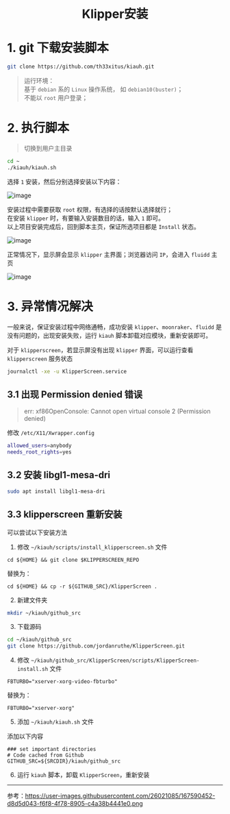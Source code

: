 # <center> Klipper安装

# 1. git 下载安装脚本

``` bash
git clone https://github.com/th33xitus/kiauh.git
```

> 运行环境：  
> 基于 `debian` 系的 `Linux` 操作系统， 如 `debian10(buster)`；  
> 不能以 `root` 用户登录；  

# 2. 执行脚本

> 切换到用户主目录

``` bash
cd ~
./kiauh/kiauh.sh
```

选择 `1` 安装，然后分别选择安装以下内容：

![image](https://user-images.githubusercontent.com/26021085/165011078-8f491940-5ce2-486d-9dd3-504d64546b8f.png)

安装过程中需要获取 `root` 权限，有选择的话按默认选择就行；  
在安装 `klipper` 时，有要输入安装数目的话，输入 `1` 即可。  
以上项目安装完成后，回到脚本主页，保证所选项目都是 `Install` 状态。  

![image](https://user-images.githubusercontent.com/26021085/165014995-1c6a10f4-0428-490d-b003-0243fe2324a8.png)

正常情况下，显示屏会显示 `klipper` 主界面；浏览器访问 `IP`，会进入 `fluidd` 主页

![image](https://user-images.githubusercontent.com/26021085/165012239-3c9b5917-f503-4ca1-be42-982107827430.png)

# 3. 异常情况解决

一般来说，保证安装过程中网络通畅，成功安装 `klipper`、`moonraker`、`fluidd` 是没有问题的，出现安装失败，运行 `kiauh` 脚本卸载对应模块，重新安装即可。

对于 `klipperscreen`，若显示屏没有出现 `klipper` 界面，可以运行查看 `klipperscreen` 服务状态

``` bash
journalctl -xe -u KlipperScreen.service
```

## 3.1 出现 Permission denied 错误

> err: xf86OpenConsole: Cannot open virtual console 2 (Permission denied)

修改 `/etc/X11/Xwrapper.config`

``` bash
allowed_users=anybody
needs_root_rights=yes
```

## 3.2 安装 libgl1-mesa-dri

``` bash
sudo apt install libgl1-mesa-dri
```

## 3.3 klipperscreen 重新安装

可以尝试以下安装方法

1. 修改 `~/kiauh/scripts/install_klipperscreen.sh` 文件

``` text
cd ${HOME} && git clone $KLIPPERSCREEN_REPO
```
替换为：
``` text
cd ${HOME} && cp -r ${GITHUB_SRC}/KlipperScreen .
```

2. 新建文件夹

``` bash
mkdir ~/kiauh/github_src
```

3. 下载源码

``` bash
cd ~/kiauh/github_src
git clone https://github.com/jordanruthe/KlipperScreen.git
```

4. 修改 `~/kiauh/github_src/KlipperScreen/scripts/KlipperScreen-install.sh` 文件

``` text
FBTURBO="xserver-xorg-video-fbturbo"
```
替换为：
``` text
FBTURBO="xserver-xorg"
```

5. 添加 `~/kiauh/kiauh.sh` 文件

添加以下内容
``` text
### set important directories
# Code cached from Github
GITHUB_SRC=${SRCDIR}/kiauh/github_src
```

6. 运行 `kiauh` 脚本，卸载 `KlipperScreen`，重新安装

---

参考：<https://user-images.githubusercontent.com/26021085/167590452-d8d5d043-f6f8-4f78-8905-c4a38b4441e0.png>